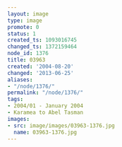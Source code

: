 ```yaml
---
layout: image
type: image
promote: 0
status: 1
created_ts: 1093016745
changed_ts: 1372159464
node_id: 1376
title: 03963
created: '2004-08-20'
changed: '2013-06-25'
aliases:
- "/node/1376/"
permalink: "/node/1376/"
tags:
- 2004/01 - January 2004
- Karamea to Abel Tasman
images:
- src: image/images/03963-1376.jpg
  name: 03963-1376.jpg
---
```



